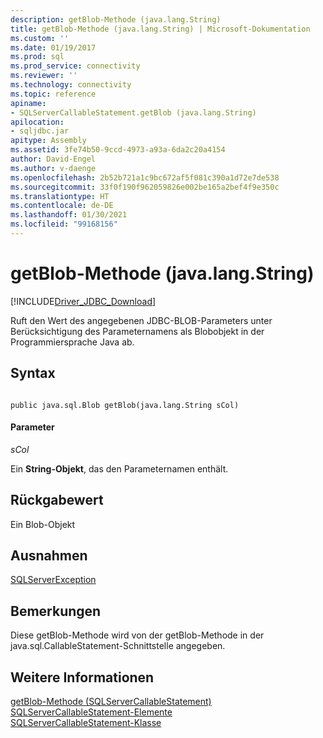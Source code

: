 ```yaml
---
description: getBlob-Methode (java.lang.String)
title: getBlob-Methode (java.lang.String) | Microsoft-Dokumentation
ms.custom: ''
ms.date: 01/19/2017
ms.prod: sql
ms.prod_service: connectivity
ms.reviewer: ''
ms.technology: connectivity
ms.topic: reference
apiname:
- SQLServerCallableStatement.getBlob (java.lang.String)
apilocation:
- sqljdbc.jar
apitype: Assembly
ms.assetid: 3fe74b50-9ccd-4973-a93a-6da2c20a4154
author: David-Engel
ms.author: v-daenge
ms.openlocfilehash: 2b52b721a1c9bc672af5f081c390a1d72e7de538
ms.sourcegitcommit: 33f0f190f962059826e002be165a2bef4f9e350c
ms.translationtype: HT
ms.contentlocale: de-DE
ms.lasthandoff: 01/30/2021
ms.locfileid: "99168156"
---
```

# <a name="getblob-method-javalangstring"></a>getBlob-Methode (java.lang.String)
[!INCLUDE[Driver_JDBC_Download](../../../includes/driver_jdbc_download.md)]

  Ruft den Wert des angegebenen JDBC-BLOB-Parameters unter Berücksichtigung des Parameternamens als Blobobjekt in der Programmiersprache Java ab.  
  
## <a name="syntax"></a>Syntax  
  
```  
  
public java.sql.Blob getBlob(java.lang.String sCol)  
```  
  
#### <a name="parameters"></a>Parameter  
 *sCol*  
  
 Ein **String-Objekt**, das den Parameternamen enthält.  
  
## <a name="return-value"></a>Rückgabewert  
 Ein Blob-Objekt  
  
## <a name="exceptions"></a>Ausnahmen  
 [SQLServerException](../../../connect/jdbc/reference/sqlserverexception-class.md)  
  
## <a name="remarks"></a>Bemerkungen  
 Diese getBlob-Methode wird von der getBlob-Methode in der java.sql.CallableStatement-Schnittstelle angegeben.  
  
## <a name="see-also"></a>Weitere Informationen  
 [getBlob-Methode &#40;SQLServerCallableStatement&#41;](../../../connect/jdbc/reference/getblob-method-sqlservercallablestatement.md)   
 [SQLServerCallableStatement-Elemente](../../../connect/jdbc/reference/sqlservercallablestatement-members.md)   
 [SQLServerCallableStatement-Klasse](../../../connect/jdbc/reference/sqlservercallablestatement-class.md)  
  
  
